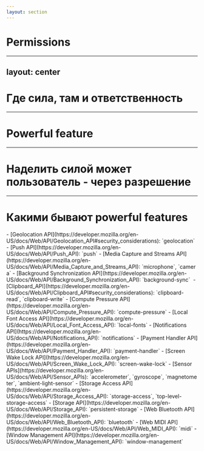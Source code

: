 ```yaml
---
layout: section
---
```


# Permissions

---
layout: center
---

# Где сила, там и ответственность

---

# Powerful feature


---

# Наделить силой может пользователь - через разрешение

---

# Какими бывают powerful features

<v-click>
- [Geolocation API](https://developer.mozilla.org/en-US/docs/Web/API/Geolocation_API#security_considerations): `geolocation`
</v-click>
<v-click>
- [Push API](https://developer.mozilla.org/en-US/docs/Web/API/Push_API): `push`
</v-click>
<v-click>
- [Media Capture and Streams API](https://developer.mozilla.org/en-US/docs/Web/API/Media_Capture_and_Streams_API): `microphone`, `camera`
</v-click>
<v-click>
- [Background Synchronization API](https://developer.mozilla.org/en-US/docs/Web/API/Background_Synchronization_API): `background-sync` 
- [Clipboard_API](https://developer.mozilla.org/en-US/docs/Web/API/Clipboard_API#security_considerations): `clipboard-read`, `clipboard-write`
- [Compute Pressure API](https://developer.mozilla.org/en-US/docs/Web/API/Compute_Pressure_API): `compute-pressure`
- [Local Font Access API](https://developer.mozilla.org/en-US/docs/Web/API/Local_Font_Access_API): `local-fonts`
- [Notifications API](https://developer.mozilla.org/en-US/docs/Web/API/Notifications_API): `notifications`
- [Payment Handler API](https://developer.mozilla.org/en-US/docs/Web/API/Payment_Handler_API): `payment-handler`
- [Screen Wake Lock API](https://developer.mozilla.org/en-US/docs/Web/API/Screen_Wake_Lock_API): `screen-wake-lock`
- [Sensor APIs](https://developer.mozilla.org/en-US/docs/Web/API/Sensor_APIs): `accelerometer`, `gyroscope`, `magnetometer`, `ambient-light-sensor`
- [Storage Access API](https://developer.mozilla.org/en-US/docs/Web/API/Storage_Access_API): `storage-access`, `top-level-storage-access`
- [Storage API](https://developer.mozilla.org/en-US/docs/Web/API/Storage_API): `persistent-storage`
- [Web Bluetooth API](https://developer.mozilla.org/en-US/docs/Web/API/Web_Bluetooth_API): `bluetooth`
- [Web MIDI API](https://developer.mozilla.org/en-US/docs/Web/API/Web_MIDI_API): `midi`
- [Window Management API](https://developer.mozilla.org/en-US/docs/Web/API/Window_Management_API): `window-management`
</v-click>
